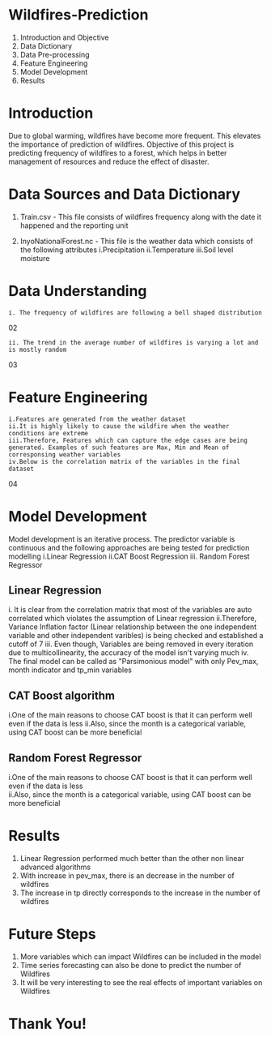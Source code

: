 # Wildfires-Prediction
1. Introduction and Objective
2. Data Dictionary
3. Data Pre-processing
4. Feature Engineering
5. Model Development
6. Results

# Introduction

Due to global warming, wildfires have become more frequent. This elevates the importance of prediction of wildfires. Objective of this project is predicting frequency of wildfires to a forest, which helps in better management of resources and reduce the effect of disaster. 

# Data Sources and Data Dictionary

1. Train.csv - This file consists of wildfires frequency along with the date it happened and the reporting unit

2. InyoNationalForest.nc - This file is the weather data which consists of the following attributes
    i.Precipitation
    ii.Temperature
    iii.Soil level moisture

# Data Understanding
    i. The frequency of wildfires are following a bell shaped distribution
02

    ii. The trend in the average number of wildfires is varying a lot and is mostly random
03

# Feature Engineering
    i.Features are generated from the weather dataset
    ii.It is highly likely to cause the wildfire when the weather conditions are extreme
    iii.Therefore, Features which can capture the edge cases are being generated. Examples of such features are Max, Min and Mean of corresponsing weather variables
    iv.Below is the correlation matrix of the variables in the final dataset
04

# Model Development
Model development is an iterative process. The predictor variable is continuous and the following approaches are being tested for prediction modelling 
i.Linear Regression
ii.CAT Boost Regression 
iii. Random Forest Regressor 
## Linear Regression
i. It is clear from the correlation matrix that most of the variables are auto correlated which violates the assumption of Linear regression
ii.Therefore, Variance Inflation factor (Linear relationship between the one independent variable and other independent varibles) is being checked and established a cutoff of 7
iii. Even though, Variables are being removed in every iteration due to multicollinearity, the accuracy of the model isn't varying much 
iv. The final model can be called as "Parsimonious model" with only Pev_max, month indicator and tp_min variables 
## CAT Boost algorithm
i.One of the main reasons to choose CAT boost is that it can perform well even if the data is less 
ii.Also, since the month is a categorical variable, using CAT boost can be more beneficial 
## Random Forest Regressor
i.One of the main reasons to choose CAT boost is that it can perform well even if the data is less <br>
ii.Also, since the month is a categorical variable, using CAT boost can be more beneficial     
# Results
1. Linear Regression performed much better than the other non linear advanced algorithms
2. With increase in pev_max, there is an decrease in the number of wildfires 
3. The increase in tp directly corresponds to the increase in the number of wildfires 
# Future Steps
1. More variables which can impact Wildfires can be included in the model 
2. Time series forecasting can also be done to predict the number of Wildfires
3. It will be very interesting to see the real effects of important variables on Wildfires
# Thank You!
